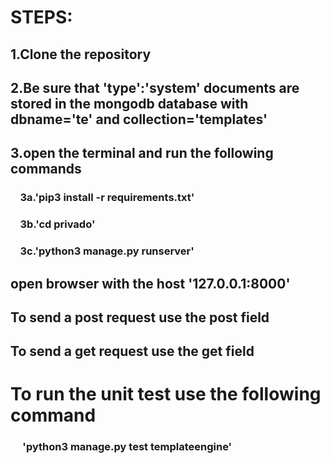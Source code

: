 <h1>STEPS:</h1>
<h2>1.Clone the repository </h2>
<h2>2.Be sure that 'type':'system' documents are stored in the mongodb database with dbname='te' and collection='templates'</h2>
<h2>3.open the terminal and run the following commands</h2>
<h3>&nbsp&nbsp&nbsp&nbsp3a.'pip3 install -r requirements.txt'</h3>
<h3>&nbsp&nbsp&nbsp&nbsp3b.'cd privado'</h3>
<h3>&nbsp&nbsp&nbsp&nbsp3c.'python3 manage.py runserver'</h3>
<h2>open browser with the host '127.0.0.1:8000'</h2>
<h2>To send a post request use the post field</h2>
<h2>To send a get request use the get field</h2>
<h1>To run the unit test use the following command</h1>
<h3>&nbsp&nbsp&nbsp&nbsp&nbsp'python3 manage.py test templateengine'</h3>
